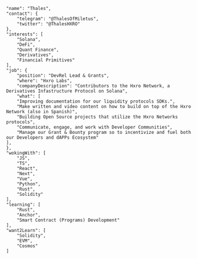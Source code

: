 
    "name": "Thales",
    "contact": {
        "telegram": "@ThalesOfMiletus",
        "twitter": "@ThalesHXRO"
    },
    "interests": [
        "Solana",
        "DeFi",
        "Quant Finance",
        "Derivatives",
        "Financial Primitives"
    ],
    "job": {
        "position": "DevRel Lead & Grants",
        "where": "Hxro Labs",
        "companyDescription": "Contributors to the Hxro Network, a Derivatives Infastructure Protocol on Solana",
        "what": [
        "Improving documentation for our liquidity protocols SDKs.",
        "Make written and video content on how to build on top of the Hxro Network (also in Spanish)",
        "Building Open Source projects that utilize the Hxro Networks protocols",
        "Communicate, engage, and work with Developer Communities",
        "Manage our Grant & Bounty program so to incentivize and fuel both our Developers and dAPPs Ecosystem"
    ],
    },
    "wokingWith": [
        "JS",
        "TS",
        "React",
        "Next",
        "Vue",
        "Python",
        "Rust",
        "Solidity"
    ],
    "learning": [
        "Rust",
        "Anchor",
        "Smart Contract (Programs) Development"
    ],
    "want2Learn": [
        "Solidity",
        "EVM",
        "Cosmos"
    ]

